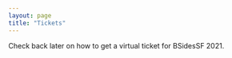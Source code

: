 ```yaml
---
layout: page
title: "Tickets"
---
```


Check back later on how to get a virtual ticket for BSidesSF 2021.
